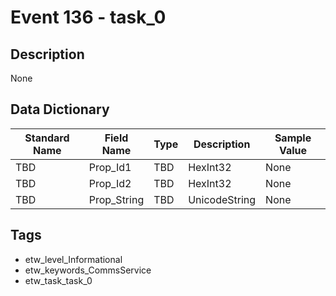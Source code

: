 # Event 136 - task_0

## Description
None

## Data Dictionary
|Standard Name|Field Name|Type|Description|Sample Value|
|---|---|---|---|---|
|TBD|Prop_Id1|TBD|HexInt32|None|None|
|TBD|Prop_Id2|TBD|HexInt32|None|None|
|TBD|Prop_String|TBD|UnicodeString|None|None|

## Tags
* etw_level_Informational
* etw_keywords_CommsService
* etw_task_task_0